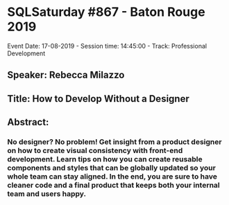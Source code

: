 # SQLSaturday #867 - Baton Rouge 2019
Event Date: 17-08-2019 - Session time: 14:45:00 - Track: Professional Development
## Speaker: Rebecca Milazzo
## Title: How to Develop Without a Designer
## Abstract:
### No designer? No problem! Get insight from a product designer on how to create visual consistency with front-end development. Learn tips on how you can create reusable components and styles that can be globally updated so your whole team can stay aligned. In the end, you are sure to have cleaner code and a final product that keeps both your internal team and users happy.
